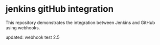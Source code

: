 # jenkins gitHub integration

This repository demonstrates the integration between Jenkins and GitHub using webhooks.

updated: webhook test 2.5
